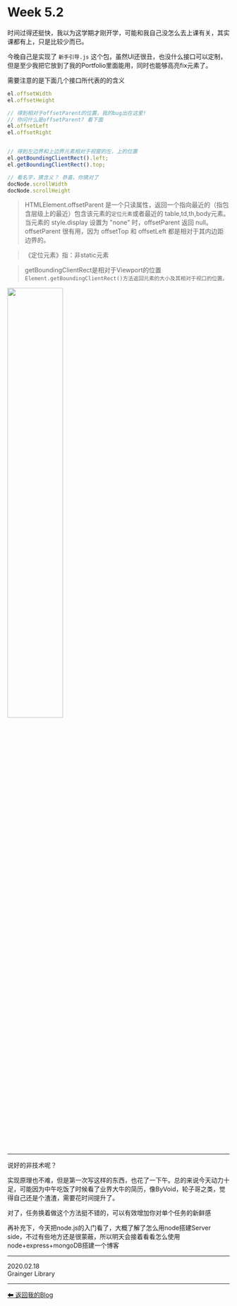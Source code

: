 # Week 5.2
时间过得还挺快，我以为这学期才刚开学，可能和我自己没怎么去上课有关，其实课都有上，只是比较少而已。

今晚自己是实现了 `新手引导.js` 这个包，虽然UI还很丑，也没什么接口可以定制，但是至少我把它放到了我的Portfolio里面能用，同时也能够高亮fix元素了。

需要注意的是下面几个接口所代表的的含义

```js
el.offsetWidth
el.offsetHeight

// 得到相对于offsetParent的位置，我的bug出在这里!
// 你问什么是offsetParent? 看下面
el.offsetLeft
el.offsetRight


// 得到左边界和上边界元素相对于视窗的左，上的位置
el.getBoundingClientRect().left;
el.getBoundingClientRect().top;

// 看名字，猜含义？ 恭喜，你猜对了
docNode.scrollWidth
docNode.scrollHeight
```
>HTMLElement.offsetParent 是一个只读属性，返回一个指向最近的（指包含层级上的最近）包含该元素的`定位元素`或者最近的 table,td,th,body元素。当元素的 style.display 设置为 "none" 时，offsetParent 返回 null。offsetParent 很有用，因为 offsetTop 和 offsetLeft 都是相对于其内边距边界的。

>《定位元素》指：非static元素

> getBoundingClientRect是相对于Viewport的位置 `Element.getBoundingClientRect()方法返回元素的大小及其相对于视口的位置。`


<img src="https://raw.githubusercontent.com/law-chain-hot/Blog/master/3-%E6%97%A5%E5%B8%B8%E8%AE%B0%E5%BD%95/1-offsetLeft-clientLeft.png" width="50%" />

---

说好的非技术呢？

实现原理也不难，但是第一次写这样的东西，也花了一下午。总的来说今天动力十足，可能因为中午吃饭了时候看了业界大牛的简历，像ByVoid，轮子哥之类，觉得自己还是个渣渣，需要花时间提升了。

对了，任务换着做这个方法挺不错的，可以有效增加你对单个任务的新鲜感

再补充下，今天把node.js的入门看了，大概了解了怎么用node搭建Server side，不过有些地方还是很蒙蔽，所以明天会接着看看怎么使用node+express+mongoDB搭建一个博客

---
2020.02.18  
Grainger Library

---
[ ⬅ 返回我的Blog](https://github.com/law-chain-hot/Blog)  